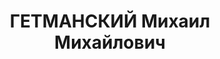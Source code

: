 ---
title: ГЕТМАНСКИЙ Михаил Михайлович
description: "Род. в 1894, Ростовская обл., г. Ростов-на-Дону, Россия. Род занятий:\
  \ до ареста начальник административного хозяйственного отдела Управления Треста\
  \ Груз. Курортстроя. \n  Осужден Тройкой при НКВД ГССР 10.12.1937. Мера наказания:\
  \ расстрел с конфискацией личного имущества. Дата расстрела: 12.12.1937"
---